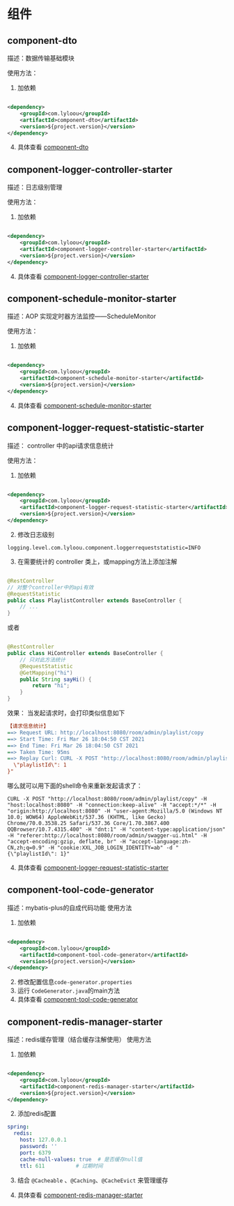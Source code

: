 # 组件

## component-dto

描述：数据传输基础模块

使用方法：

1. 加依赖

```xml

<dependency>
    <groupId>com.lyloou</groupId>
    <artifactId>component-dto</artifactId>
    <version>${project.version}</version>
</dependency>
```

4. 具体查看 [component-dto](./component-dto/Readme.md)

## component-logger-controller-starter

描述：日志级别管理

使用方法：

1. 加依赖

```xml

<dependency>
    <groupId>com.lyloou</groupId>
    <artifactId>component-logger-controller-starter</artifactId>
    <version>${project.version}</version>
</dependency>
```

4. 具体查看 [component-logger-controller-starter](./component-logger-controller-starter/Readme.md)

## component-schedule-monitor-starter

描述：AOP 实现定时器方法监控——ScheduleMonitor

使用方法：

1. 加依赖

```xml

<dependency>
    <groupId>com.lyloou</groupId>
    <artifactId>component-schedule-monitor-starter</artifactId>
    <version>${project.version}</version>
</dependency>
```

4. 具体查看 [component-schedule-monitor-starter](./component-schedule-monitor-starter/Readme.md)

## component-logger-request-statistic-starter

描述： controller 中的api请求信息统计

使用方法：

1. 加依赖

```xml

<dependency>
    <groupId>com.lyloou</groupId>
    <artifactId>component-logger-request-statistic-starter</artifactId>
    <version>${project.version}</version>
</dependency>
```

2. 修改日志级别

```properties
logging.level.com.lyloou.component.loggerrequeststatistic=INFO
```

3. 在需要统计的 controller 类上，或mapping方法上添加注解

```java

@RestController
// 对整个controller中的api有效
@RequestStatistic
public class PlaylistController extends BaseController {
    // ...
}
```

或者

```java

@RestController
public class HiController extends BaseController {
    // 只对此方法统计
    @RequestStatistic
    @GetMapping("hi")
    public String sayHi() {
        return "hi";
    }
}
```

效果： 当发起请求时，会打印类似信息如下

```ini
【请求信息统计】
==> Request URL: http://localhost:8080/room/admin/playlist/copy
==> Start Time: Fri Mar 26 18:04:50 CST 2021
==> End Time: Fri Mar 26 18:04:50 CST 2021
==> Taken Time: 95ms
==> Replay Curl: CURL -X POST "http://localhost:8080/room/admin/playlist/copy" -H "host:localhost:8080" -H "connection:keep-alive" -H "accept:*/*" -H "origin:http://localhost:8080" -H "user-agent:Mozilla/5.0 (Windows NT 10.0; WOW64) AppleWebKit/537.36 (KHTML, like Gecko) Chrome/70.0.3538.25 Safari/537.36 Core/1.70.3867.400 QQBrowser/10.7.4315.400" -H "dnt:1" -H "content-type:application/json" -H "referer:http://localhost:8080/room/admin/swagger-ui.html" -H "accept-encoding:gzip, deflate, br" -H "accept-language:zh-CN,zh;q=0.9" -H "cookie:XXL_JOB_LOGIN_IDENTITY=ab" -d "{
  \"playlistId\": 1
}"
```     

哪么就可以用下面的shell命令来重新发起请求了：

```shell script
CURL -X POST "http://localhost:8080/room/admin/playlist/copy" -H "host:localhost:8080" -H "connection:keep-alive" -H "accept:*/*" -H "origin:http://localhost:8080" -H "user-agent:Mozilla/5.0 (Windows NT 10.0; WOW64) AppleWebKit/537.36 (KHTML, like Gecko) Chrome/70.0.3538.25 Safari/537.36 Core/1.70.3867.400 QQBrowser/10.7.4315.400" -H "dnt:1" -H "content-type:application/json" -H "referer:http://localhost:8080/room/admin/swagger-ui.html" -H "accept-encoding:gzip, deflate, br" -H "accept-language:zh-CN,zh;q=0.9" -H "cookie:XXL_JOB_LOGIN_IDENTITY=ab" -d "{\"playlistId\": 1}"
```

4. 具体查看 [component-logger-request-statistic-starter](./component-logger-request-statistic-starter/Readme.md)

## component-tool-code-generator

描述：mybatis-plus的自成代码功能 使用方法

1. 加依赖

```xml

<dependency>
    <groupId>com.lyloou</groupId>
    <artifactId>component-tool-code-generator</artifactId>
    <version>${project.version}</version>
</dependency>
```

2. 修改配置信息`code-generator.properties`
3. 运行 `CodeGenerator.java`的main方法
4. 具体查看 [component-tool-code-generator](./component-tool-code-generator/Readme.md)

## component-redis-manager-starter

描述：redis缓存管理（结合缓存注解使用） 使用方法

1. 加依赖

```xml

<dependency>
    <groupId>com.lyloou</groupId>
    <artifactId>component-redis-manager-starter</artifactId>
    <version>${project.version}</version>
</dependency>
```

2. 添加redis配置

```yml
spring:
  redis:
    host: 127.0.0.1
    password: ''
    port: 6379
    cache-null-values: true  # 是否缓存null值
    ttl: 611          # 过期时间
```

3. 结合 `@Cacheable` 、`@Caching`、`@CacheEvict` 来管理缓存

4. 具体查看 [component-redis-manager-starter](./component-redis-manager-starter/Readme.md)
